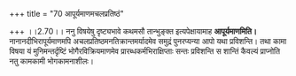 +++
title = "70 आपूर्यमाणमचलप्रतिष्ठं"

+++
।।2.70।। ननु विषयेषु दृष्ट्यभावे कथमसौ तान्भुङ्क्त इत्यपेक्षायामाह
**आपूर्यमाणमिति।** नानानदीभिरापूर्यमाणमपि
अचलप्रतिष्ठमनतिक्रान्तमर्यादमेव समुद्रं पुनरप्यन्या आपो यथा प्रविशन्ति।
तथा कामा विषया यं मुनिमन्तर्दृष्टिं भोगैरविक्रियमाणमेव
प्रारब्धकर्मभिराक्षिप्ताः सन्तः प्रविशन्ति स शान्तिं कैवल्यं प्राप्नोति
नतु कामकामी भोगकामनाशीलः।  
